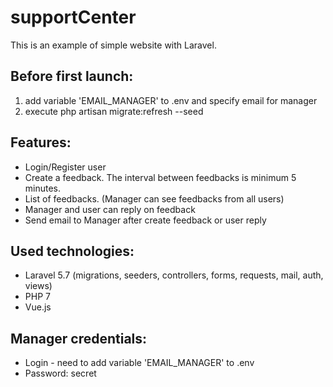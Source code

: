 # supportCenter
This is an example of simple website with Laravel.

## Before first launch:
1. add variable 'EMAIL_MANAGER' to .env and specify email for manager
2. execute php artisan migrate:refresh --seed

## Features:
- Login/Register user
- Create a feedback. The interval between feedbacks is minimum 5 minutes.
- List of feedbacks. (Manager can see feedbacks from all users)
- Manager and user can reply on feedback
- Send email to Manager after create feedback or user reply

## Used technologies:
- Laravel 5.7 (migrations, seeders, controllers, forms, requests, mail, auth, views)
- PHP 7
- Vue.js

## Manager credentials:
- Login - need to add variable 'EMAIL_MANAGER' to .env
- Password: secret
